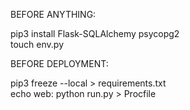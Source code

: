 BEFORE ANYTHING:

pip3 install Flask-SQLAlchemy psycopg2<br>
touch env.py


BEFORE DEPLOYMENT:

pip3 freeze --local > requirements.txt<br>
echo web: python run.py > Procfile
